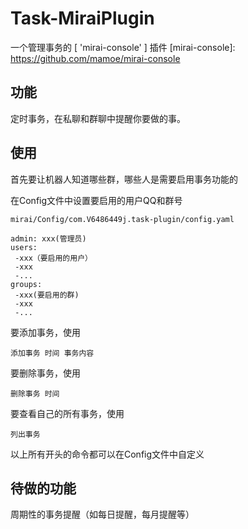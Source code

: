 # Task-MiraiPlugin
一个管理事务的 [ 'mirai-console' ] 插件
[mirai-console]: https://github.com/mamoe/mirai-console

## 功能

定时事务，在私聊和群聊中提醒你要做的事。

## 使用

首先要让机器人知道哪些群，哪些人是需要启用事务功能的

在Config文件中设置要启用的用户QQ和群号

```
mirai/Config/com.V6486449j.task-plugin/config.yaml

admin: xxx(管理员)
users:
 -xxx（要启用的用户）
 -xxx
 -...
groups:
 -xxx(要启用的群)
 -xxx
 -...
```

要添加事务，使用

```
添加事务 时间 事务内容
```

要删除事务，使用

```
删除事务 时间
```

要查看自己的所有事务，使用

```
列出事务
```



以上所有开头的命令都可以在Config文件中自定义

## 待做的功能

周期性的事务提醒（如每日提醒，每月提醒等）
